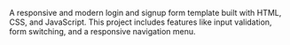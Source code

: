 A responsive and modern login and signup form template built with HTML, CSS, and JavaScript. This project includes features like input validation, form switching, and a responsive navigation menu.
